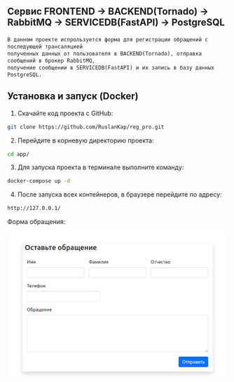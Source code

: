 ## Сервис FRONTEND -> BACKEND(Tornado) -> RabbitMQ -> SERVICEDB(FastAPI) -> PostgreSQL
    В данном проекте испрользуется форма для регистрации обращений с последующей трансаляцией
    полученных данных от пользователя в BACKEND(Tornado), отправка сообщений в брокер RabbitMQ, 
    получение сообщении в SERVICEDB(FastAPI) и их запись в базу данных PostgreSQL.
      

## Установка и запуск (Docker)

1. Скачайте код проекта с GitHub:
```sh
git clone https://github.com/RuslanKap/reg_pro.git
```
2. Перейдите в корневую директорию проекта:
```sh
cd app/
```
3. Для запуска проекта в терминале выполните команду:
```sh
docker-compose up -d
```
4. После запуска всех контейнеров, в браузере перейдите по адресу:
```sh
http://127.0.0.1/
```
Форма обращения:

![img_1.png](img_1.png)
